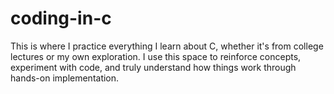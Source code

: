 # coding-in-c
This is where I practice everything I learn about C, whether it's from college lectures or my own exploration. I use this space to reinforce concepts, experiment with code, and truly understand how things work through hands-on implementation.
